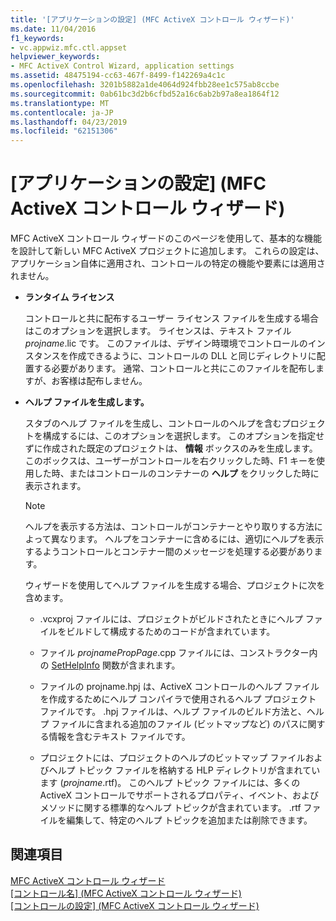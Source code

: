 ```yaml
---
title: '[アプリケーションの設定] (MFC ActiveX コントロール ウィザード)'
ms.date: 11/04/2016
f1_keywords:
- vc.appwiz.mfc.ctl.appset
helpviewer_keywords:
- MFC ActiveX Control Wizard, application settings
ms.assetid: 48475194-cc63-467f-8499-f142269a4c1c
ms.openlocfilehash: 3201b5882a1de4064d924fbb28ee1c575ab8ccbe
ms.sourcegitcommit: 0ab61bc3d2b6cfbd52a16c6ab2b97a8ea1864f12
ms.translationtype: MT
ms.contentlocale: ja-JP
ms.lasthandoff: 04/23/2019
ms.locfileid: "62151306"
---
```

# <a name="application-settings-mfc-activex-control-wizard"></a>[アプリケーションの設定] (MFC ActiveX コントロール ウィザード)

MFC ActiveX コントロール ウィザードのこのページを使用して、基本的な機能を設計して新しい MFC ActiveX プロジェクトに追加します。 これらの設定は、アプリケーション自体に適用され、コントロールの特定の機能や要素には適用されません。

- **ランタイム ライセンス**

   コントロールと共に配布するユーザー ライセンス ファイルを生成する場合はこのオプションを選択します。 ライセンスは、テキスト ファイル *projname*.lic です。 このファイルは、デザイン時環境でコントロールのインスタンスを作成できるように、コントロールの DLL と同じディレクトリに配置する必要があります。 通常、コントロールと共にこのファイルを配布しますが、お客様は配布しません。

- **ヘルプ ファイルを生成します。**

   スタブのヘルプ ファイルを生成し、コントロールのヘルプを含むプロジェクトを構成するには、このオプションを選択します。 このオプションを指定せずに作成された既定のプロジェクトは、 **情報** ボックスのみを生成します。このボックスは、ユーザーがコントロールを右クリックした時、F1 キーを使用した時、またはコントロールのコンテナーの **ヘルプ** をクリックした時に表示されます。

   > [!NOTE]
   > ヘルプを表示する方法は、コントロールがコンテナーとやり取りする方法によって異なります。 ヘルプをコンテナーに含めるには、適切にヘルプを表示するようコントロールとコンテナー間のメッセージを処理する必要があります。

   ウィザードを使用してヘルプ ファイルを生成する場合、プロジェクトに次を含めます。

   - .vcxproj ファイルには、プロジェクトがビルドされたときにヘルプ ファイルをビルドして構成するためのコードが含まれています。

   - ファイル *projnamePropPage*.cpp ファイルには、コンストラクター内の [SetHelpInfo](../../mfc/reference/colepropertypage-class.md#sethelpinfo) 関数が含まれます。

   - ファイルの projname.hpj は、ActiveX コントロールのヘルプ ファイルを作成するためにヘルプ コンパイラで使用されるヘルプ プロジェクト ファイルです。 .hpj ファイルは、ヘルプ ファイルのビルド方法と、ヘルプ ファイルに含まれる追加のファイル (ビットマップなど) のパスに関する情報を含むテキスト ファイルです。

   - プロジェクトには、プロジェクトのヘルプのビットマップ ファイルおよびヘルプ トピック ファイルを格納する HLP ディレクトリが含まれています (*projname*.rtf)。 このヘルプ トピック ファイルには、多くの ActiveX コントロールでサポートされるプロパティ、イベント、およびメソッドに関する標準的なヘルプ トピックが含まれています。 .rtf ファイルを編集して、特定のヘルプ トピックを追加または削除できます。

## <a name="see-also"></a>関連項目

[MFC ActiveX コントロール ウィザード](../../mfc/reference/mfc-activex-control-wizard.md)<br/>
[[コントロール名] (MFC ActiveX コントロール ウィザード)](../../mfc/reference/control-names-mfc-activex-control-wizard.md)<br/>
[[コントロールの設定] (MFC ActiveX コントロール ウィザード)](../../mfc/reference/control-settings-mfc-activex-control-wizard.md)
